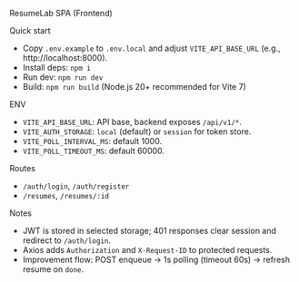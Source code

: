 ResumeLab SPA (Frontend)

Quick start
- Copy `.env.example` to `.env.local` and adjust `VITE_API_BASE_URL` (e.g., http://localhost:8000).
- Install deps: `npm i`
- Run dev: `npm run dev`
- Build: `npm run build` (Node.js 20+ recommended for Vite 7)

ENV
- `VITE_API_BASE_URL`: API base, backend exposes `/api/v1/*`.
- `VITE_AUTH_STORAGE`: `local` (default) or `session` for token store.
- `VITE_POLL_INTERVAL_MS`: default 1000.
- `VITE_POLL_TIMEOUT_MS`: default 60000.

Routes
- `/auth/login`, `/auth/register`
- `/resumes`, `/resumes/:id`

Notes
- JWT is stored in selected storage; 401 responses clear session and redirect to `/auth/login`.
- Axios adds `Authorization` and `X-Request-ID` to protected requests.
- Improvement flow: POST enqueue → 1s polling (timeout 60s) → refresh resume on `done`.

